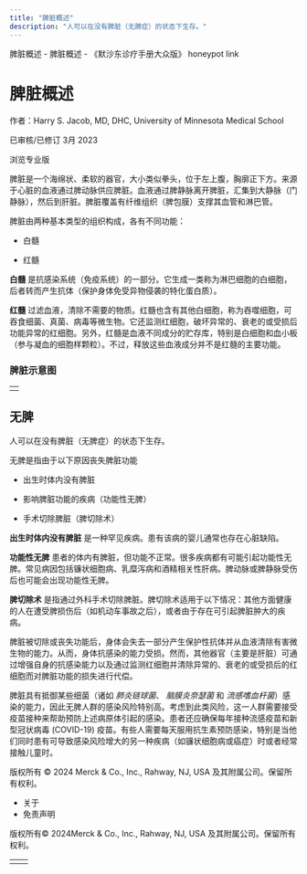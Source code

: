 ```yaml
---
title: "脾脏概述"
description: "人可以在没有脾脏（无脾症）的状态下生存。"
---
```


﻿脾脏概述 \- 脾脏概述 \- 《默沙东诊疗手册大众版》 honeypot link

# 脾脏概述

作者：Harry S. Jacob, MD, DHC, University of Minnesota Medical School

已审核/已修订 3月 2023

浏览专业版

脾脏是一个海绵状、柔软的器官，大小类似拳头，位于左上腹，胸廓正下方。来源于心脏的血液通过脾动脉供应脾脏。血液通过脾静脉离开脾脏，汇集到大静脉（门静脉），然后到肝脏。脾脏覆盖有纤维组织（脾包膜）支撑其血管和淋巴管。

脾脏由两种基本类型的组织构成，各有不同功能：

- 白髓

- 红髓


**白髓** 是抗感染系统（免疫系统）的一部分。它生成一类称为淋巴细胞的白细胞，后者转而产生抗体（保护身体免受异物侵袭的特化蛋白质）。

**红髓** 过滤血液，清除不需要的物质。红髓也含有其他白细胞，称为吞噬细胞，可吞食细菌、真菌、病毒等微生物。它还监测红细胞，破坏异常的、衰老的或受损后功能异常的红细胞。另外，红髓是血液不同成分的贮存库，特别是白细胞和血小板（参与凝血的细胞样颗粒）。不过，释放这些血液成分并不是红髓的主要功能。

### 脾脏示意图

|     |
| --- |
|  |

## 无脾

人可以在没有脾脏（无脾症）的状态下生存。

无脾是指由于以下原因丧失脾脏功能

- 出生时体内没有脾脏

- 影响脾脏功能的疾病（功能性无脾）

- 手术切除脾脏（脾切除术）


**出生时体内没有脾脏** 是一种罕见疾病。患有该病的婴儿通常也存在心脏缺陷。

**功能性无脾** 患者的体内有脾脏，但功能不正常。很多疾病都有可能引起功能性无脾。常见病因包括镰状细胞病、乳糜泻病和酒精相关性肝病。脾动脉或脾静脉受伤后也可能会出现功能性无脾。

**脾切除术** 是指通过外科手术切除脾脏。脾切除术适用于以下情况：其他方面健康的人在遭受脾损伤后（如机动车事故之后），或者由于存在可引起脾脏肿大的疾病。

脾脏被切除或丧失功能后，身体会失去一部分产生保护性抗体并从血液清除有害微生物的能力。从而，身体抗感染的能力受损。然而，其他器官（主要是肝脏）可通过增强自身的抗感染能力以及通过监测红细胞并清除异常的、衰老的或受损后的红细胞而对脾脏功能的损失进行代偿。

脾脏具有抵御某些细菌（诸如 _肺炎链球菌_、 _脑膜炎奈瑟菌_ 和 _流感嗜血杆菌_）感染的能力，因此无脾人群的感染风险特别高。考虑到此类风险，这一人群需要接受疫苗接种来帮助预防上述病原体引起的感染。患者还应确保每年接种流感疫苗和新型冠状病毒 (COVID-19) 疫苗。有些人需要每天服用抗生素预防感染，特别是当他们同时患有可导致感染风险增大的另一种疾病（如镰状细胞病或癌症）时或者经常接触儿童时。



版权所有 © 2024
Merck & Co., Inc., Rahway, NJ, USA 及其附属公司。保留所有权利。

- 关于
- 免责声明

版权所有© 2024Merck & Co., Inc., Rahway, NJ, USA 及其附属公司。保留所有权利。

|     |     |
| --- | --- |
|  |  |